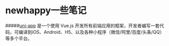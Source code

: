 # newhappy一些笔记

#####[uni-app](https://uniapp.dcloud.io/) 是一个使用 Vue.js 开发所有前端应用的框架，开发者编写一套代码，可编译到iOS、Android、H5、以及各种小程序（微信/阿里/百度/头条/QQ）等多个平台。

